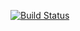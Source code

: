 [![Build Status](https://travis-ci.com/callmemiya/lab05dz.svg?branch=master)](https://travis-ci.com/callmemiya/lab05dz)
